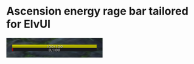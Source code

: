 # Ascension energy rage bar tailored for ElvUI
![](https://github.com/robgha01/ElvUI_EnergyRageBars/blob/master/Screenshot_4.png?raw=true)
